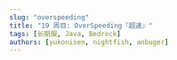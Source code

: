 ```yaml
---
slug: "overspeeding"
title: "19 周目: OverSpeeding『超速』"
tags: [长期服, Java, Bedrock]
authors: [yukonisen, nightfish, anbuger]
---
```




<!--truncate-->

